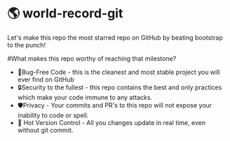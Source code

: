 # 🌎 world-record-git
Let's make this repo the most starred repo on GitHub by beating bootstrap to the punch!

#What makes this repo worthy of reaching that milestone?
- 🐛Bug-Free Code - this is the cleanest and most stable project you will ever find on GitHub
- 🔒Security to the fullest - this repo contains the best and only practices which make your code immune to any attacks.
- 🛡Privacy - Your commits and PR's to this repo will not expose your inability to code or spell.
- 🔴 Hot Version Control - All you changes update in real time, even without git commit.